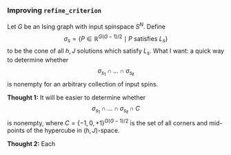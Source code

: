 ### Improving `refine_criterion`

Let $G$ be an Ising graph with input spinspace $S^N$. Define
$$
\sigma_s = \{P \in \mathbb R^{G(G-1)/2} \mid P \text{ satisfies } L_s\}
$$
to be the cone of all $h,J$ solutions which satisfy $L_s$. What I want: a quick way to determine whether
$$
\sigma_{s_1} \cap ... \cap \sigma_{s_\ell}
$$
is nonempty for an arbitrary collection of input spins.

**Thought 1:** It will be easier to determine whether
$$
\sigma_{s_1}\cap ...\cap \sigma_{s_\ell} \cap C
$$
 is nonempty, where $C = \{-1, 0, +1\}^{G(G-1)/2}$ is the set of all corners and mid-points of the hypercube in $(h,J)$-space.  

**Thought 2:** Each 

